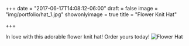 +++
date = "2017-06-17T14:08:12-06:00"
draft = false
image = "img/portfolio/hat_1.jpg"
showonlyimage = true
title = "Flower Knit Hat"

+++

In love with this adorable flower knit hat! Order yours today!
![Flower Hat](img/portfolio/hat_1.jpg)
